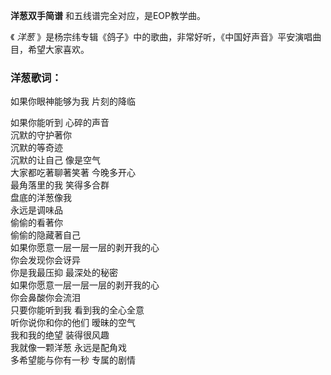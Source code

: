 

**洋葱双手简谱** 和五线谱完全对应，是EOP教学曲。

《 _洋葱_ 》是杨宗纬专辑《鸽子》中的歌曲，非常好听，《中国好声音》平安演唱曲目，希望大家喜欢。

### 洋葱歌词：

如果你眼神能够为我 片刻的降临

如果你能听到 心碎的声音  
沉默的守护著你  
沉默的等奇迹  
沉默的让自己 像是空气  
大家都吃著聊著笑著 今晚多开心  
最角落里的我 笑得多合群  
盘底的洋葱像我  
永远是调味品  
偷偷的看著你  
偷偷的隐藏著自己  
如果你愿意一层一层一层的剥开我的心  
你会发现你会讶异  
你是我最压抑 最深处的秘密  
如果你愿意一层一层一层的剥开我的心  
你会鼻酸你会流泪  
只要你能听到我 看到我的全心全意  
听你说你和你的他们 暧昧的空气  
我和我的绝望 装得很风趣  
我就像一颗洋葱 永远是配角戏  
多希望能与你有一秒 专属的剧情

